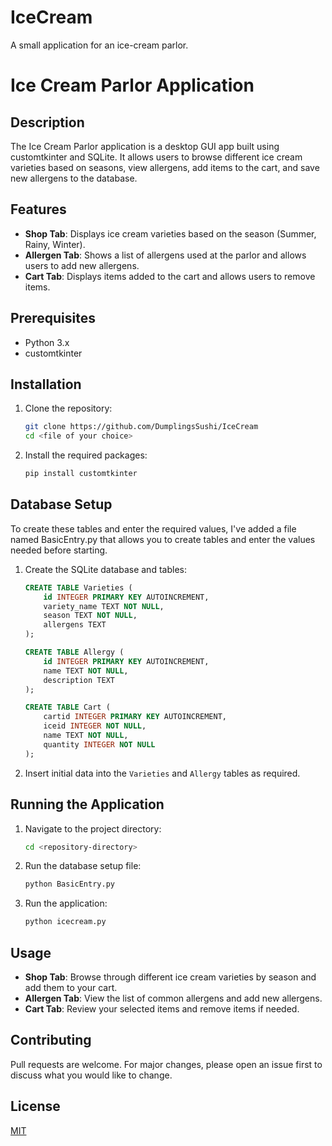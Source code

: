 # IceCream
A small application for an ice-cream parlor.

# Ice Cream Parlor Application

## Description
The Ice Cream Parlor application is a desktop GUI app built using customtkinter and SQLite. It allows users to browse different ice cream varieties based on seasons, view allergens, add items to the cart, and save new allergens to the database.

## Features
- **Shop Tab**: Displays ice cream varieties based on the season (Summer, Rainy, Winter).
- **Allergen Tab**: Shows a list of allergens used at the parlor and allows users to add new allergens.
- **Cart Tab**: Displays items added to the cart and allows users to remove items.

## Prerequisites
- Python 3.x
- customtkinter

## Installation

1. Clone the repository:
    ```bash
    git clone https://github.com/DumplingsSushi/IceCream
    cd <file of your choice>
    ```

2. Install the required packages:
    ```bash
    pip install customtkinter
    ```

## Database Setup
 To create these tables and enter the required values, I've added a file named BasicEntry.py that allows you to create tables and enter the values needed before starting.
1. Create the SQLite database and tables:


    ```sql
    CREATE TABLE Varieties (
        id INTEGER PRIMARY KEY AUTOINCREMENT,
        variety_name TEXT NOT NULL,
        season TEXT NOT NULL,
        allergens TEXT
    );

    CREATE TABLE Allergy (
        id INTEGER PRIMARY KEY AUTOINCREMENT,
        name TEXT NOT NULL,
        description TEXT
    );

    CREATE TABLE Cart (
        cartid INTEGER PRIMARY KEY AUTOINCREMENT,
        iceid INTEGER NOT NULL,
        name TEXT NOT NULL,
        quantity INTEGER NOT NULL
    );
    ```

3. Insert initial data into the `Varieties` and `Allergy` tables as required.

## Running the Application

1. Navigate to the project directory:
    ```bash
    cd <repository-directory>
    ```

2. Run the database setup file:
    ```bash
    python BasicEntry.py
    ```
3. Run the application:
    ```bash
    python icecream.py
    ```

## Usage

- **Shop Tab**: Browse through different ice cream varieties by season and add them to your cart.
- **Allergen Tab**: View the list of common allergens and add new allergens.
- **Cart Tab**: Review your selected items and remove items if needed.

## Contributing
Pull requests are welcome. For major changes, please open an issue first to discuss what you would like to change.

## License
[MIT](https://choosealicense.com/licenses/mit/)

